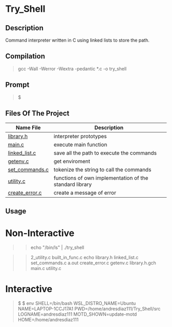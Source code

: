 # Try_Shell

## Description
Command interpreter written in C using linked lists to store the path.

## Compilation 

> gcc -Wall -Werror -Wextra -pedantic *.c -o try_shell

## Prompt

> $

## Files Of The Project

Name File | Description
------------- | -------------
[library.h](./src/library.h) | interpreter prototypes
[main.c](./src/main.c)    | execute main function
[linked_list.c](./src/linked_list.c) | save all the path to execute the commands
[getenv.c](./src/getenv.c) | get enviroment
[set_commands.c](./src/set_commands.c) | tokenize the string to call the commands
[utility.c](./src/utility.c) | functions of own implementation of the standard library
[create_error.c](./src/create_error.c)| create a message of error

## Usage

# Non-Interactive
> > echo "/bin/ls" | ./try_shell

> > 2_utility.c  built_in_func.c  echo      library.h      linked_list.c  set_commands.c
a.out        create_error.c   getenv.c  library.h.gch  main.c         utility.c

# Interactive
>$
>$ env
>SHELL=/bin/bash
>WSL_DISTRO_NAME=Ubuntu
>NAME=LAPTOP-1CCJ17A1
>PWD=/home/andresdiaz111/Try_Shell/src
>LOGNAME=andresdiaz111
>MOTD_SHOWN=update-motd
>HOME=/home/andresdiaz111
